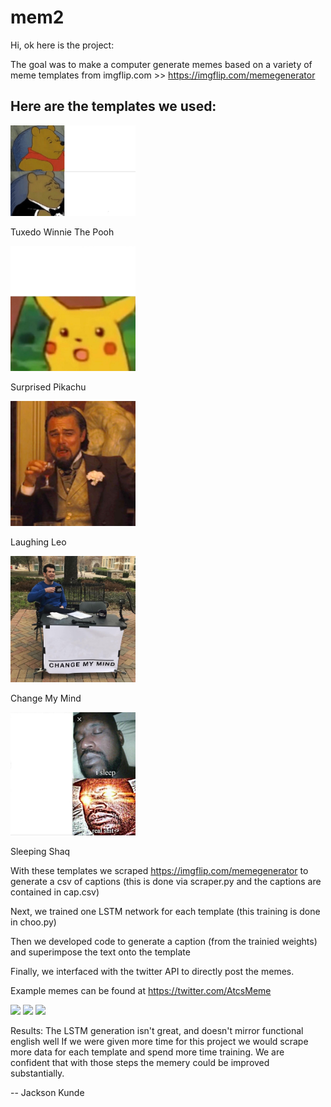 # mem2

Hi, ok here is the project:

The goal was to make a computer generate memes based on a variety of meme templates from imgflip.com >> https://imgflip.com/memegenerator

## Here are the templates we used: 

<img src="https://github.com/jacksonkunde/mem2/blob/main/Tuxedo-Winnie-The-Pooh.jpeg" width="200" height=auto>
    <p>Tuxedo Winnie The Pooh</p>
<img title="Surprised Pikachu" src="https://github.com/jacksonkunde/mem2/blob/main/Surprised-Pikachu.jpeg" width="200" height=auto>
    <p>Surprised Pikachu</p>
<img title="Laughing Leo" src="https://github.com/jacksonkunde/mem2/blob/main/Laughing-Leo.jpeg" width="200" height=auto>
    <p>Laughing Leo</p>
<img title="Change My Mind" src="https://github.com/jacksonkunde/mem2/blob/main/Change-My-Mind.jpeg" width="200" height=auto>
    <p>Change My Mind</p>
<img title="" src="https://github.com/jacksonkunde/mem2/blob/main/Sleeping-Shaq.jpeg" width="200" height=auto>
    <p>Sleeping Shaq</p>

With these templates we scraped https://imgflip.com/memegenerator to generate a csv of captions (this is done via scraper.py and the captions are contained in cap.csv)

Next, we trained one LSTM network for each template (this training is done in choo.py)

Then we developed code to generate a caption (from the trainied weights) and superimpose the text onto the template

Finally, we interfaced with the twitter API to directly post the memes.

Example memes can be found at https://twitter.com/AtcsMeme

<img src="https://twitter.com/AtcsMeme/status/1394353390528782339/photo/1" width="300" height=auto>
<img src="https://twitter.com/AtcsMeme/status/1394348500700205057/photo/1" width="300" height=auto>
<img src="https://twitter.com/AtcsMeme/status/1394347138948026373/photo/1" width="300" height=auto>

Results: The LSTM generation isn't great, and doesn't mirror functional english well 
If we were given more time for this project we would scrape more data for each template and spend more time training. We are confident that with those steps the memery could be improved substantially.

-- Jackson Kunde
